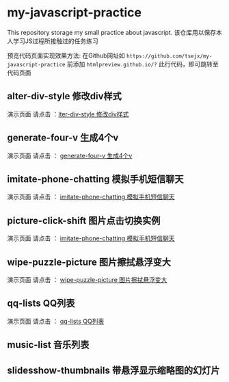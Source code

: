 # my-javascript-practice
This repository storage my small practice about javascript.
该仓库用以保存本人学习JS过程所接触过的任务练习

预览代码页面实现效果方法:
在Github网址如 `https://github.com/tsejx/my-javascript-practice` 前添加 `htmlpreview.github.io/?` 此行代码，即可跳转至代码页面

## alter-div-style 修改div样式

演示页面 请点击 ：[lter-div-style 修改div样式][1]

## generate-four-v 生成4个v

演示页面 请点击 ： [generate-four-v 生成4个v][2]

## imitate-phone-chatting 模拟手机短信聊天

演示页面 请点击 ： [imitate-phone-chatting 模拟手机短信聊天][3]

## picture-click-shift 图片点击切换实例

演示页面 请点击 ： [imitate-phone-chatting 模拟手机短信聊天][4]

## wipe-puzzle-picture 图片擦拭悬浮变大

演示页面 请点击 ： [wipe-puzzle-picture 图片擦拭悬浮变大][5]

## qq-lists QQ列表

演示页面 请点击 ： [qq-lists QQ列表][6]

## music-list 音乐列表

## slidesshow-thumbnails 带悬浮显示缩略图的幻灯片

[1]: http://htmlpreview.github.io/?https://github.com/tsejx/my-javascript-practice/blob/master/alter-div-style/alter-div-style.html
[2]: http://htmlpreview.github.io/?https://github.com/tsejx/my-javascript-practice/blob/master/generate-four-v/index.html
[3]: http://htmlpreview.github.io/?https://github.com/tsejx/my-javascript-practice/blob/master/imitate-phone-chatting/index.html
[4]: http://htmlpreview.github.io/?https://github.com/tsejx/my-javascript-practice/blob/master/picture-click-shift/index.html
[5]: http://htmlpreview.github.io/?https://github.com/tsejx/my-javascript-practice/blob/master/wipe-puzzle-picture/index.html
[6]: http://htmlpreview.github.io/?https://github.com/tsejx/my-javascript-practice/blob/master/qq-lists/index.html
